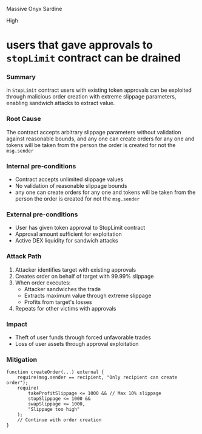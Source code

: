 Massive Onyx Sardine

High

# users that gave approvals to `stopLimit` contract can be drained

### Summary

 in `StopLimit` contract  users with existing token approvals can be exploited through malicious order creation with extreme slippage parameters, enabling sandwich attacks to extract value.

### Root Cause

The contract accepts arbitrary slippage parameters without validation against reasonable bounds, and any one can create orders for any one and tokens will be taken from the person the order is created for not the `msg.sender`

### Internal pre-conditions

- Contract accepts unlimited slippage values
- No validation of reasonable slippage bounds
- any one can create orders for any one and tokens will be taken from the person the order is created for not the `msg.sender`

### External pre-conditions

- User has given token approval to StopLimit contract
- Approval amount sufficient for exploitation
- Active DEX liquidity for sandwich attacks

### Attack Path

1. Attacker identifies target with existing approvals
2. Creates order on behalf of target with 99.99% slippage
3. When order executes:
    - Attacker sandwiches the trade
    - Extracts maximum value through extreme slippage
    - Profits from target's losses
4. Repeats for other victims with approvals

### Impact

- Theft of user funds through forced unfavorable trades
- Loss of user assets through approval exploitation

### Mitigation

```solidity
function createOrder(...) external {
    require(msg.sender == recipient, "Only recipient can create order");
    require(
        takeProfitSlippage <= 1000 && // Max 10% slippage
        stopSlippage <= 1000 &&
        swapSlippage <= 1000,
        "Slippage too high"
    );
    // Continue with order creation
}
```